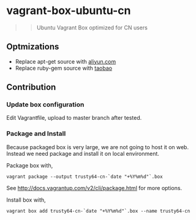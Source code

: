 # vagrant-box-ubuntu-cn

>> Ubuntu Vagrant Box optimized for CN users

## Optmizations

- Replace apt-get source with [aliyun.com](http://mirrors.aliyun.com/.help/ubuntu.html)
- Replace ruby-gem source with [taobao](https://ruby.taobao.org/)

## Contribution

### Update box configuration

Edit Vagrantfile, upload to master branch after tested.

### Package and Install

Because packaged box is very large, we are not going to host it on web. Instead we need package and install it on local environment.

Package box with,

    vagrant package --output trusty64-cn-`date "+%Y%m%d"`.box

See http://docs.vagrantup.com/v2/cli/package.html for more options.

Install box with,

    vagrant box add trusty64-cn-`date "+%Y%m%d"`.box --name trusty64-cn
